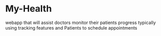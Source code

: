 # My-Health
webapp that will assist doctors monitor their patients progress typically using tracking features and Patients to schedule appointments
